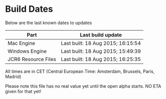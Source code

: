 # Build Dates

Below are the last known dates to updates

Part | Last build update
-----|-----
Mac Engine | Last built: 18 Aug 2015; 16:15:54
Windows Engine | Last built: 18 Aug 2015; 15:49:39
JCR6 Resource Files | Last built: 18 Aug 2015; 16:25:35
All times are in CET (Central European Time: Amsterdam, Brussels, Paris, Madrid)


Please note this file has no real value yet until the open alpha starts. NO ETA given for that yet!
